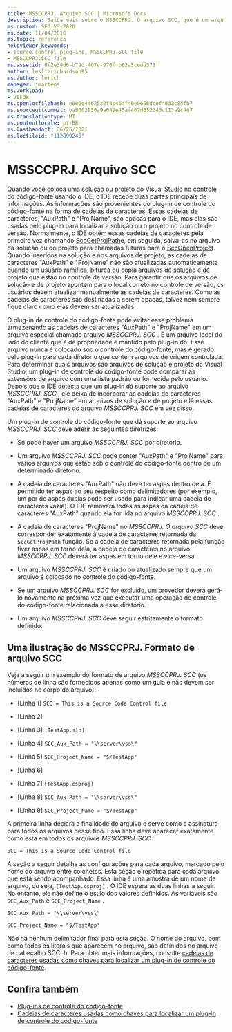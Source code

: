 ```yaml
---
title: MSSCCPRJ. Arquivo SCC | Microsoft Docs
description: Saiba mais sobre o MSSCCPRJ. O arquivo SCC, que é um arquivo local do lado do cliente usado pelo plug-in de controle do código-fonte, que funciona com o SDK do Visual Studio.
ms.custom: SEO-VS-2020
ms.date: 11/04/2016
ms.topic: reference
helpviewer_keywords:
- source control plug-ins, MSSCCPRJ.SCC file
- MSSCCPRJ.SCC file
ms.assetid: 6f2e39d6-b79d-407e-976f-b62a3cedd378
author: leslierichardson95
ms.author: lerich
manager: jmartens
ms.workload:
- vssdk
ms.openlocfilehash: e006e4462522f4c464f40e0656dcef4d32c85fb7
ms.sourcegitcommit: bab002936a9a642e45af407d652345c113a9c467
ms.translationtype: MT
ms.contentlocale: pt-BR
ms.lasthandoff: 06/25/2021
ms.locfileid: "112899245"
---
```

# <a name="mssccprjscc-file"></a>MSSCCPRJ. Arquivo SCC
Quando você coloca uma solução ou projeto do Visual Studio no controle do código-fonte usando o IDE, o IDE recebe duas partes principais de informações. As informações são provenientes do plug-in de controle do código-fonte na forma de cadeias de caracteres. Essas cadeias de caracteres, "AuxPath" e "ProjName", são opacas para o IDE, mas elas são usadas pelo plug-in para localizar a solução ou o projeto no controle de versão. Normalmente, o IDE obtém essas cadeias de caracteres pela primeira vez chamando [SccGetProjPath](../extensibility/sccgetprojpath-function.md)e, em seguida, salva-as no arquivo da solução ou do projeto para chamadas futuras para o [SccOpenProject](../extensibility/sccopenproject-function.md). Quando inseridos na solução e nos arquivos de projeto, as cadeias de caracteres "AuxPath" e "ProjName" não são atualizadas automaticamente quando um usuário ramifica, bifurca ou copia arquivos de solução e de projeto que estão no controle de versão. Para garantir que os arquivos de solução e de projeto apontem para o local correto no controle de versão, os usuários devem atualizar manualmente as cadeias de caracteres. Como as cadeias de caracteres são destinadas a serem opacas, talvez nem sempre fique claro como elas devem ser atualizadas.

 O plug-in de controle do código-fonte pode evitar esse problema armazenando as cadeias de caracteres "AuxPath" e "ProjName" em um arquivo especial chamado arquivo *MSSCCPRJ. SCC* . É um arquivo local do lado do cliente que é de propriedade e mantido pelo plug-in do. Esse arquivo nunca é colocado sob o controle do código-fonte, mas é gerado pelo plug-in para cada diretório que contém arquivos de origem controlada. Para determinar quais arquivos são arquivos de solução e projeto do Visual Studio, um plug-in de controle do código-fonte pode comparar as extensões de arquivo com uma lista padrão ou fornecida pelo usuário. Depois que o IDE detecta que um plug-in dá suporte ao arquivo *MSSCCPRJ. SCC* , ele deixa de incorporar as cadeias de caracteres "AuxPath" e "ProjName" em arquivos de solução e de projeto e lê essas cadeias de caracteres do arquivo *MSSCCPRJ. SCC* em vez disso.

 Um plug-in de controle do código-fonte que dá suporte ao arquivo *MSSCCPRJ. SCC* deve aderir às seguintes diretrizes:

- Só pode haver um arquivo *MSSCCPRJ. SCC* por diretório.

- Um arquivo *MSSCCPRJ. SCC* pode conter "AuxPath" e "ProjName" para vários arquivos que estão sob o controle do código-fonte dentro de um determinado diretório.

- A cadeia de caracteres "AuxPath" não deve ter aspas dentro dela. É permitido ter aspas ao seu respeito como delimitadores (por exemplo, um par de aspas duplas pode ser usado para indicar uma cadeia de caracteres vazia). O IDE removerá todas as aspas da cadeia de caracteres "AuxPath" quando ela for lida no arquivo *MSSCCPRJ. SCC* .

- A cadeia de caracteres "ProjName" no *MSSCCPRJ. O arquivo SCC* deve corresponder exatamente à cadeia de caracteres retornada da `SccGetProjPath` função. Se a cadeia de caracteres retornada pela função tiver aspas em torno dela, a cadeia de caracteres no arquivo *MSSCCPRJ. SCC* deverá ter aspas em torno dele e vice-versa.

- Um arquivo *MSSCCPRJ. SCC* é criado ou atualizado sempre que um arquivo é colocado no controle do código-fonte.

- Se um arquivo *MSSCCPRJ. SCC* for excluído, um provedor deverá gerá-lo novamente na próxima vez que executar uma operação de controle do código-fonte relacionada a esse diretório.

- Um arquivo *MSSCCPRJ. SCC* deve seguir estritamente o formato definido.

## <a name="an-illustration-of-the-mssccprjscc-file-format"></a>Uma ilustração do MSSCCPRJ. Formato de arquivo SCC
 Veja a seguir um exemplo do formato de arquivo *MSSCCPRJ. SCC* (os números de linha são fornecidos apenas como um guia e não devem ser incluídos no corpo do arquivo):

- [Linha 1] `SCC = This is a Source Code Control file`

- [Linha 2]

- [Linha 3] `[TestApp.sln]`

- [Linha 4] `SCC_Aux_Path = "\\server\vss\"`

- [Linha 5] `SCC_Project_Name = "$/TestApp"`

- [Linha 6]

- [Linha 7] `[TestApp.csproj]`

- [Linha 8] `SCC_Aux_Path = "\\server\vss\"`

- [Linha 9] `SCC_Project_Name = "$/TestApp"`

 A primeira linha declara a finalidade do arquivo e serve como a assinatura para todos os arquivos desse tipo. Essa linha deve aparecer exatamente como esta em todos os arquivos *MSSCCPRJ. SCC* :

 `SCC = This is a Source Code Control file`

 A seção a seguir detalha as configurações para cada arquivo, marcado pelo nome do arquivo entre colchetes. Esta seção é repetida para cada arquivo que está sendo acompanhado. Essa linha é uma amostra de um nome de arquivo, ou seja, `[TestApp.csproj]` . O IDE espera as duas linhas a seguir. No entanto, ele não define o estilo dos valores definidos. As variáveis são `SCC_Aux_Path` e `SCC_Project_Name` .

 `SCC_Aux_Path = "\\server\vss\"`

 `SCC_Project_Name = "$/TestApp"`

 Não há nenhum delimitador final para esta seção. O nome do arquivo, bem como todos os literais que aparecem no arquivo, são definidos no arquivo de cabeçalho SCC. h. Para obter mais informações, consulte [cadeias de caracteres usadas como chaves para localizar um plug-in de controle do código-fonte](../extensibility/strings-used-as-keys-for-finding-a-source-control-plug-in.md).

## <a name="see-also"></a>Confira também
- [Plug-ins de controle do código-fonte](../extensibility/source-control-plug-ins.md)
- [Cadeias de caracteres usadas como chaves para localizar um plug-in de controle do código-fonte](../extensibility/strings-used-as-keys-for-finding-a-source-control-plug-in.md)
